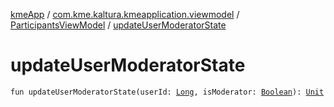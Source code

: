 [kmeApp](../../index.md) / [com.kme.kaltura.kmeapplication.viewmodel](../index.md) / [ParticipantsViewModel](index.md) / [updateUserModeratorState](./update-user-moderator-state.md)

# updateUserModeratorState

`fun updateUserModeratorState(userId: `[`Long`](https://kotlinlang.org/api/latest/jvm/stdlib/kotlin/-long/index.html)`, isModerator: `[`Boolean`](https://kotlinlang.org/api/latest/jvm/stdlib/kotlin/-boolean/index.html)`): `[`Unit`](https://kotlinlang.org/api/latest/jvm/stdlib/kotlin/-unit/index.html)